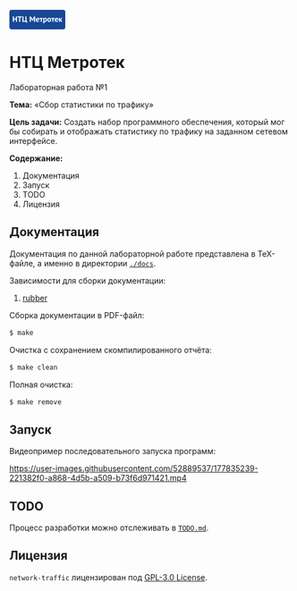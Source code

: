 ![logo](./assets/logo.png)

# НТЦ Метротек

Лабораторная работа №1

__Тема:__ «Сбор статистики по трафику»

__Цель задачи:__ Создать набор программного обеспечения, который мог бы собирать и отображать статистику по трафику на заданном сетевом интерфейсе.

__Содержание:__
1. Документация
1. Запуск
1. TODO
1. Лицензия

## Документация

Документация по данной лабораторной работе представлена в TeX-файле, а именно в директории [`./docs`](./docs).

Зависимости для сборки документации:
1. [rubber](https://github.com/petrhosek/rubber)

Сборка документации в PDF-файл:

```bash
$ make
```

Очистка с сохранением скомпилированного отчёта:

```bash
$ make clean
```

Полная очистка:

```bash
$ make remove
```

## Запуск

Видеопример последовательного запуска программ:

https://user-images.githubusercontent.com/52889537/177835239-221382f0-a868-4d5b-a509-b73f6d971421.mp4

## TODO

Процесс разработки можно отслеживать в [`TODO.md`](./TODO.md).

## Лицензия

`network-traffic` лицензирован под [GPL-3.0 License](./LICENSE).
